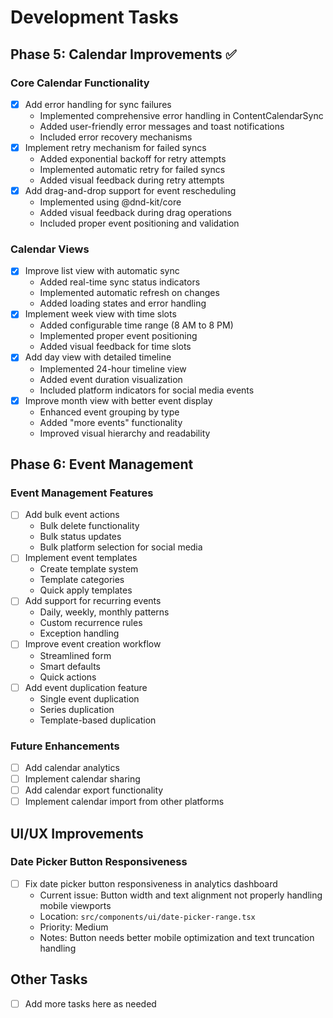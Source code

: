 # Development Tasks

## Phase 5: Calendar Improvements ✅

### Core Calendar Functionality
- [x] Add error handling for sync failures
  - Implemented comprehensive error handling in ContentCalendarSync
  - Added user-friendly error messages and toast notifications
  - Included error recovery mechanisms
- [x] Implement retry mechanism for failed syncs
  - Added exponential backoff for retry attempts
  - Implemented automatic retry for failed syncs
  - Added visual feedback during retry attempts
- [x] Add drag-and-drop support for event rescheduling
  - Implemented using @dnd-kit/core
  - Added visual feedback during drag operations
  - Included proper event positioning and validation

### Calendar Views
- [x] Improve list view with automatic sync
  - Added real-time sync status indicators
  - Implemented automatic refresh on changes
  - Added loading states and error handling
- [x] Implement week view with time slots
  - Added configurable time range (8 AM to 8 PM)
  - Implemented proper event positioning
  - Added visual feedback for time slots
- [x] Add day view with detailed timeline
  - Implemented 24-hour timeline view
  - Added event duration visualization
  - Included platform indicators for social media events
- [x] Improve month view with better event display
  - Enhanced event grouping by type
  - Added "more events" functionality
  - Improved visual hierarchy and readability

## Phase 6: Event Management

### Event Management Features
- [ ] Add bulk event actions
  - Bulk delete functionality
  - Bulk status updates
  - Bulk platform selection for social media
- [ ] Implement event templates
  - Create template system
  - Template categories
  - Quick apply templates
- [ ] Add support for recurring events
  - Daily, weekly, monthly patterns
  - Custom recurrence rules
  - Exception handling
- [ ] Improve event creation workflow
  - Streamlined form
  - Smart defaults
  - Quick actions
- [ ] Add event duplication feature
  - Single event duplication
  - Series duplication
  - Template-based duplication

### Future Enhancements
- [ ] Add calendar analytics
- [ ] Implement calendar sharing
- [ ] Add calendar export functionality
- [ ] Implement calendar import from other platforms

## UI/UX Improvements

### Date Picker Button Responsiveness
- [ ] Fix date picker button responsiveness in analytics dashboard
  - Current issue: Button width and text alignment not properly handling mobile viewports
  - Location: `src/components/ui/date-picker-range.tsx`
  - Priority: Medium
  - Notes: Button needs better mobile optimization and text truncation handling

## Other Tasks
- [ ] Add more tasks here as needed 